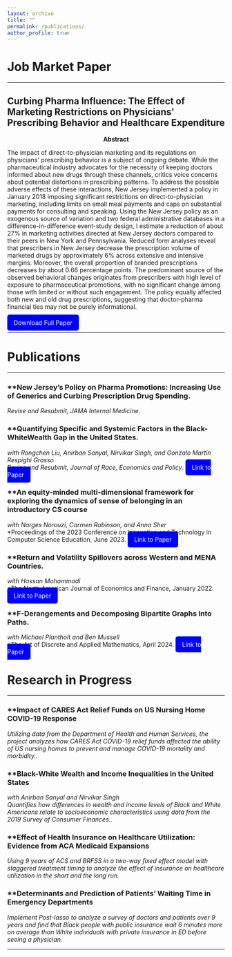 ```yaml
---
layout: archive
title: ""
permalink: /publications/
author_profile: true
---
```


# **Job Market Paper**

---

## Curbing Pharma Influence: The Effect of Marketing Restrictions on Physicians' Prescribing Behavior and Healthcare Expenditure

<p style="text-align: center;">
  <strong>Abstract</strong>
</p>

The impact of direct-to-physician marketing and its regulations on physicians' prescribing behavior is a subject of ongoing debate. While the pharmaceutical industry advocates for the necessity of keeping doctors informed about new drugs through these channels, critics voice concerns about potential distortions in prescribing patterns. To address the possible adverse effects of these interactions, New Jersey implemented a policy in January 2018 imposing significant restrictions on direct-to-physician marketing, including limits on small meal payments and caps on substantial payments for consulting and speaking. Using the New Jersey policy as an exogenous source of variation and two federal administrative databases in a difference-in-difference event-study design, I estimate a reduction of about 27% in marketing activities directed at New Jersey doctors compared to their peers in New York and Pennsylvania. Reduced form analyses reveal that prescribers in New Jersey decrease the prescription volume of marketed drugs by approximately 6% across extensive and intensive margins. Moreover, the overall proportion of branded prescriptions decreases by about 0.66 percentage points. The predominant source of the observed behavioral changes originates from prescribers with high level of exposure to pharmaceutical promotions, with no significant change among those with limited or without such engagement. The policy equally affected both new and old drug prescriptions, suggesting that doctor-pharma financial ties may not be purely informational.

<p style="margin-top: 20px;">
  <a href="http://hamidhabibi.com/files/Job_Market_Paper.pdf" style="background-color: blue; color: white; padding: 10px 15px; text-decoration: none; border-radius: 5px;">Download Full Paper</a>
</p>

---

# **Publications**

---

### **New Jersey’s Policy on Pharma Promotions: Increasing Use of Generics and Curbing Prescription Drug Spending.    
*Revise and Resubmit, JAMA Internal Medicine*.

### **Quantifying Specific and Systemic Factors in the Black-WhiteWealth Gap in the United States.  
*with Rongchen Liu, Anirban Sanyal, Nirvikar Singh, and Gonzalo Martin Respighi Grasso*  
*Revise and Resubmit, Journal of Race, Economics and Policy*.
 <a href="https://dx.doi.org/10.2139/ssrn.3800592" style="background-color: blue; color: white; padding: 10px 15px; text-decoration: none; border-radius: 5px;">Link to Paper</a>
</p>

### **An equity-minded multi-dimensional framework for exploring the dynamics of sense of belonging in an introductory CS course  
*with Narges Norouzi, Carmen Robinson, and Anna Sher*  
*Proceedings of the 2023 Conference on Innovation and Technology in Computer Science Education, June 2023. 
 <a href="https://doi.org/10.1145/3587102.3588780" style="background-color: blue; color: white; padding: 10px 15px; text-decoration: none; border-radius: 5px;">Link to Paper</a>
</p>

### **Return and Volatility Spillovers across Western and MENA Countries.  
*with Hassan Mohammadi*  
*The North American Journal of Economics and Finance, January 2022.  
 <a href="https://doi.org/10.1016/j.najef.2022.101642" style="background-color: blue; color: white; padding: 10px 15px; text-decoration: none; border-radius: 5px;">Link to Paper</a>
</p>

### **F-Derangements and Decomposing Bipartite Graphs Into Paths.  
*with Michael Plantholt and Ben Mussell*  
*The Art of Discrete and Applied Mathematics, April 2024.
 <a href="https://doi.org/10.26493/2590-9770.1576.a47" style="background-color: blue; color: white; padding: 10px 15px; text-decoration: none; border-radius: 5px;">Link to Paper</a>
</p>


# **Research in Progress**

---

### **Impact of CARES Act Relief Funds on US Nursing Home COVID-19 Response    
*Utilizing data from the Department of Health and Human Services, the project analyzes
how CARES Act COVID-19 relief funds affected the ability of US nursing homes
to prevent and manage COVID-19 mortality and morbidity.*.

### **Black-White Wealth and Income Inequalities in the United States  
*with Anirban Sanyal and Nirvikar Singh*  
*Quantifies how differences in wealth and income levels of Black and White Americans
relate to socioeconomic characteristics using data from the 2019 Survey of Consumer
Finances.*.

### **Effect of Health Insurance on Healthcare Utilization: Evidence from ACA Medicaid Expansions  
*Using 9 years of ACS and BRFSS in a two-way fixed effect model with staggered treatment timing to analyze the effect of insurance on healthcare utilization in the short and the long run.*  

### **Determinants and Prediction of Patients’ Waiting Time in Emergency Departments  
*Implement Post-lasso to analyze a survey of doctors and patients over 9 years and
find that Black people with public insurance wait 6 minutes more on average than
White individuals with private insurance in ED before seeing a physician.*  


---
